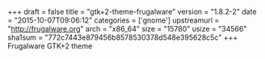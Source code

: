 +++
draft = false
title = "gtk+2-theme-frugalware"
version = "1.8.2-2"
date = "2015-10-07T09:06:12"
categories = ['gnome']
upstreamurl = "http://frugalware.org"
arch = "x86_64"
size = "15780"
usize = "34566"
sha1sum = "772c7443e879456b8578530378d548e395628c5c"
+++
Frugalware GTK+2 theme